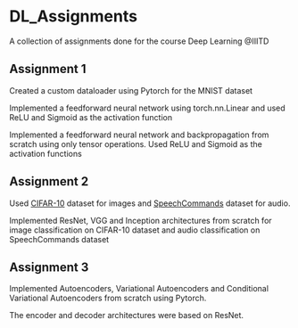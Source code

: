 # DL_Assignments
A collection of assignments done for the course Deep Learning @IIITD

## Assignment 1
Created a custom dataloader using Pytorch for the MNIST dataset

Implemented a feedforward neural network using torch.nn.Linear and used ReLU and Sigmoid as the activation function

Implemented a feedforward neural network and backpropagation from scratch using only tensor operations. Used ReLU and Sigmoid as the activation functions

## Assignment 2
Used [CIFAR-10](https://www.cs.toronto.edu/~kriz/cifar.html) dataset for images and [SpeechCommands](https://www.tensorflow.org/datasets/catalog/speech_commands) dataset for audio. 

Implemented ResNet, VGG and Inception architectures from scratch for image classification on CIFAR-10 dataset and audio classification on SpeechCommands dataset

## Assignment 3
Implemented Autoencoders, Variational Autoencoders and Conditional Variational Autoencoders from scratch using Pytorch. 

The encoder and decoder architectures were based on ResNet.

